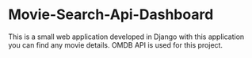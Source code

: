 # Movie-Search-Api-Dashboard
This is a small web application developed in Django with this application you can find any movie details. OMDB API is used for this project.
